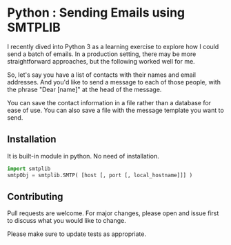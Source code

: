 # Python : Sending Emails using SMTPLIB
I recently dived into Python 3 as a learning exercise to explore how I could send a batch of emails. In a production setting, there may be more straightforward approaches, but the following worked well for me.

So, let's say you have a list of contacts with their names and email addresses. And you'd like to send a message to each of those people, with the phrase "Dear [name]" at the head of the message.

You can save the contact information in a file rather than a database for ease of use. You can also save a file with the message template you want to send.

## Installation 
It is built-in module in python. No need of installation.

```python
import smtplib
smtpObj = smtplib.SMTP( [host [, port [, local_hostname]]] )
```

## Contributing
Pull requests are welcome. For major changes, please open and issue first to discuss what you would like to change.

Please make sure to update tests as appropriate.
